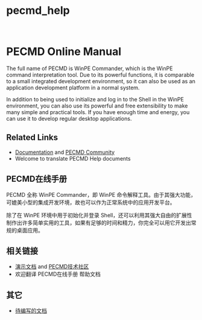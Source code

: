 # pecmd_help
<div>
  <br>
  <h1>PECMD Online Manual</h1>
  <p>The full name of PECMD is WinPE Commander, which is the WinPE command interpretation tool. Due to its powerful functions, it is comparable to a small integrated development environment, so it can also be used as an application development platform in a normal system.

In addition to being used to initialize and log in to the Shell in the WinPE environment, you can also use its powerful and free extensibility to make many simple and practical tools. If you have enough time and energy, you can use it to develop regular desktop applications.<p>
</div>

## Related Links

- [Documentation](https://pecmd.net/doc) and [PECMD Community](https://pecmd.net)
- Welcome to translate PECMD Help documents

## PECMD在线手册

PECMD 全称 WinPE Commander，即 WinPE 命令解释工具。由于其强大功能，可媲美小型的集成开发环境，故也可以作为正常系统中的应用开发平台。

除了在 WinPE 环境中用于初始化并登录 Shell，还可以利用其强大自由的扩展性制作出许多简单实用的工具，如果有足够的时间和精力，你完全可以用它开发出常规的桌面应用。

## 相关链接
- [演示文档](https://pecmd.net/doc) and [PECMD技术社区](https://pecmd.net)
- 欢迎翻译 PECMD在线手册 帮助文档

## 其它
- [待编写的文档](https://pecmd.net/doc/index.txt)
